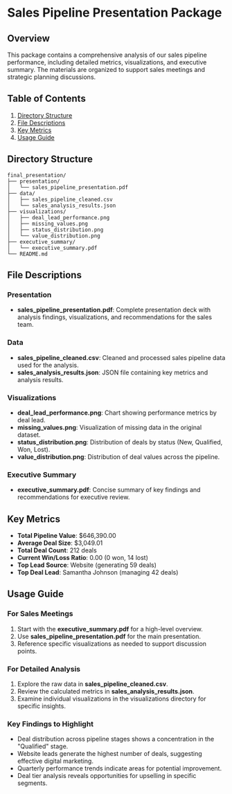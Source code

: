 # Sales Pipeline Presentation Package

## Overview
This package contains a comprehensive analysis of our sales pipeline performance, including detailed metrics, visualizations, and executive summary. The materials are organized to support sales meetings and strategic planning discussions.

## Table of Contents
1. [Directory Structure](#directory-structure)
2. [File Descriptions](#file-descriptions)
3. [Key Metrics](#key-metrics)
4. [Usage Guide](#usage-guide)

## Directory Structure
```
final_presentation/
├── presentation/
│   └── sales_pipeline_presentation.pdf
├── data/
│   ├── sales_pipeline_cleaned.csv
│   └── sales_analysis_results.json
├── visualizations/
│   ├── deal_lead_performance.png
│   ├── missing_values.png
│   ├── status_distribution.png
│   └── value_distribution.png
├── executive_summary/
│   └── executive_summary.pdf
└── README.md
```

## File Descriptions

### Presentation
- **sales_pipeline_presentation.pdf**: Complete presentation deck with analysis findings, visualizations, and recommendations for the sales team.

### Data
- **sales_pipeline_cleaned.csv**: Cleaned and processed sales pipeline data used for the analysis.
- **sales_analysis_results.json**: JSON file containing key metrics and analysis results.

### Visualizations
- **deal_lead_performance.png**: Chart showing performance metrics by deal lead.
- **missing_values.png**: Visualization of missing data in the original dataset.
- **status_distribution.png**: Distribution of deals by status (New, Qualified, Won, Lost).
- **value_distribution.png**: Distribution of deal values across the pipeline.

### Executive Summary
- **executive_summary.pdf**: Concise summary of key findings and recommendations for executive review.

## Key Metrics
- **Total Pipeline Value**: $646,390.00
- **Average Deal Size**: $3,049.01
- **Total Deal Count**: 212 deals
- **Current Win/Loss Ratio**: 0.00 (0 won, 14 lost)
- **Top Lead Source**: Website (generating 59 deals)
- **Top Deal Lead**: Samantha Johnson (managing 42 deals)

## Usage Guide

### For Sales Meetings
1. Start with the **executive_summary.pdf** for a high-level overview.
2. Use **sales_pipeline_presentation.pdf** for the main presentation.
3. Reference specific visualizations as needed to support discussion points.

### For Detailed Analysis
1. Explore the raw data in **sales_pipeline_cleaned.csv**.
2. Review the calculated metrics in **sales_analysis_results.json**.
3. Examine individual visualizations in the visualizations directory for specific insights.

### Key Findings to Highlight
- Deal distribution across pipeline stages shows a concentration in the "Qualified" stage.
- Website leads generate the highest number of deals, suggesting effective digital marketing.
- Quarterly performance trends indicate areas for potential improvement.
- Deal tier analysis reveals opportunities for upselling in specific segments.